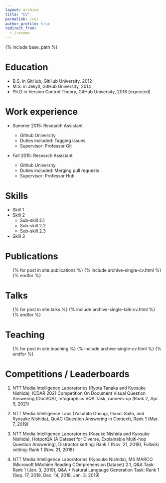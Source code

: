 ```yaml
---
layout: archive
title: "CV"
permalink: /cv/
author_profile: true
redirect_from:
  - /resume
---
```


{% include base_path %}

Education
======
* B.S. in GitHub, GitHub University, 2012
* M.S. in Jekyll, GitHub University, 2014
* Ph.D in Version Control Theory, GitHub University, 2018 (expected)

Work experience
======
* Summer 2015: Research Assistant
  * Github University
  * Duties included: Tagging issues
  * Supervisor: Professor Git

* Fall 2015: Research Assistant
  * Github University
  * Duties included: Merging pull requests
  * Supervisor: Professor Hub
  
Skills
======
* Skill 1
* Skill 2
  * Sub-skill 2.1
  * Sub-skill 2.2
  * Sub-skill 2.3
* Skill 3

Publications
======
  <ul>{% for post in site.publications %}
    {% include archive-single-cv.html %}
  {% endfor %}</ul>
  
Talks
======
  <ul>{% for post in site.talks %}
    {% include archive-single-talk-cv.html %}
  {% endfor %}</ul>
  
Teaching
======
  <ul>{% for post in site.teaching %}
    {% include archive-single-cv.html %}
  {% endfor %}</ul>
  
Competitions / Leaderboards
======

1. NTT Media Intelligence Laboratories  (Ryota Tanaka and Kyosuke Nishida), ICDAR 2021 Competition On Document Visual Question Answering (DocVQA), Infographics VQA Task, runners-up (Rank 2,  Apr. 9, 2021)

1. NTT Media Intelligence Labs (Yasuhito Ohsugi, Itsumi Saito, and Kyosuke Nishida), QuAC (Question Answering in Context), Rank 1 (Mar. 7, 2019)

1. NTT Media Intelligence Laboratories (Kosuke Nishida and Kyosuke Nishida), HotpotQA (A Dataset for Diverse, Explainable Multi-hop Question Answering), Distractor setting: Rank 1 (Nov. 21, 2018), Fullwiki setting: Rank 1 (Nov. 21, 2018) 

1. NTT Media Intelligence Laboratories (Kyosuke Nishida), MS MARCO (Microsoft MAchine Reading COmprehension Dataset) 2.1, Q&A Task: Rank 1 (Jan. 3, 2019), Q&A + Natural Langauge Generation Task: Rank 1 (Sep. 17, 2018, Dec. 14, 2018, Jan. 3, 2019) 
